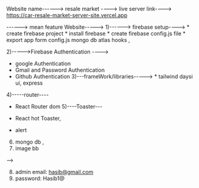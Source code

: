 Website name------>
   resale market
----> live server link----> https://car-resale-market-server-site.vercel.app


------> mean feature Website-----> 1)------> firebase setup----> * create firebase project * install firebase * create firebase config.js file * export app form config.js mongo db atlas hooks ,

2)----->Firebase Authentication ---->

* google  Authentication 
* Gmail and Password  Authentication 
* Github  Authentication 
3)---frameWork/libraries-----> * tailwind daysi ui, express

4)-----router----

 * React Router dom
5)----Toaster---

* React hot Toaster,
* alert

6) mongo db ,
7) image bb

-->

8) admin email: hasib@gmail.com
9) password: Hasib1@
